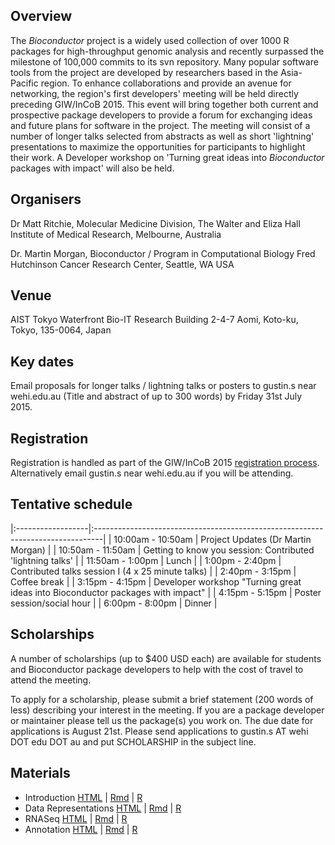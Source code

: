 
## Overview

The _Bioconductor_ project is a widely used collection of over 1000 R
packages for high-throughput genomic analysis and recently surpassed
the milestone of 100,000 commits to its svn repository. Many popular
software tools from the project are developed by researchers based in
the Asia-Pacific region. To enhance collaborations and provide an
avenue for networking, the region's first developers' meeting will be
held directly preceding GIW/InCoB 2015. This event will bring together
both current and prospective package developers to provide a forum for
exchanging ideas and future plans for software in the project.  The
meeting will consist of a number of longer talks selected from
abstracts as well as short 'lightning' presentations to maximize the
opportunities for participants to highlight their work. A Developer
workshop on 'Turning great ideas into _Bioconductor_ packages with
impact' will also be held.

## Organisers

Dr Matt Ritchie, Molecular Medicine Division, The Walter and Eliza
Hall Institute of Medical Research, Melbourne, Australia

Dr. Martin Morgan, Bioconductor / Program in Computational Biology
Fred Hutchinson Cancer Research Center, Seattle, WA USA

## Venue

AIST Tokyo Waterfront Bio-IT Research Building 2-4-7 Aomi, Koto-ku,
Tokyo, 135-0064, Japan

## Key dates

Email proposals for longer talks / lightning talks or posters to
gustin.s near wehi.edu.au (Title and abstract of up to 300 words) by
Friday 31st July 2015.

## Registration

Registration is handled as part of the GIW/InCoB 2015
[registration process](https://perdana.apbionet.org/giw-incob-2015/).
Alternatively email gustin.s near wehi.edu.au if you will be
attending.

## Tentative schedule

|:------------------|:--------------------------------------------------------------------------------|
| 10:00am - 10:50am | Project Updates (Dr Martin Morgan)                                              |
| 10:50am - 11:50am | Getting to know you session: Contributed 'lightning talks'                      |
| 11:50am - 1:00pm  | Lunch                                                                           |
| 1:00pm   - 2:40pm | Contributed talks session I (4 x 25 minute talks)                               |
| 2:40pm   - 3:15pm | Coffee break                                                                    |
| 3:15pm   - 4:15pm | Developer workshop "Turning great ideas into Bioconductor packages with impact" |
| 4:15pm   - 5:15pm | Poster session/social hour                                                      |
| 6:00pm   - 8:00pm | Dinner                                                                          |

## Scholarships

A number of scholarships (up to $400 USD each) are available for students and Bioconductor package developers to help with the cost of travel to attend the meeting.

To apply for a scholarship, please submit a brief statement (200 words of less) describing your interest in the meeting. If you are a package developer or maintainer please tell us the package(s) you work on. The due date for applications is August 21st. Please send applications to gustin.s AT wehi DOT edu DOT au and put SCHOLARSHIP in the subject line.

## Materials

* Introduction [HTML](W1-Introduction.html) | [Rmd](W1-Introduction.Rmd) | [R](W1-Introduction.R)
* Data Representations [HTML](W2-Data-Representations.html) | [Rmd](W2-Data-Representations.html) | [R](W2-Data-Representations.R)
* RNASeq [HTML](W3-RNASeq.html) | [Rmd](W3-RNASeq.Rmd) | [R](W3-RNASeq.R)
* Annotation [HTML](W4-Annotation.html) | [Rmd](W4-Annotation.Rmd) | [R](W4-Annotation.R)

